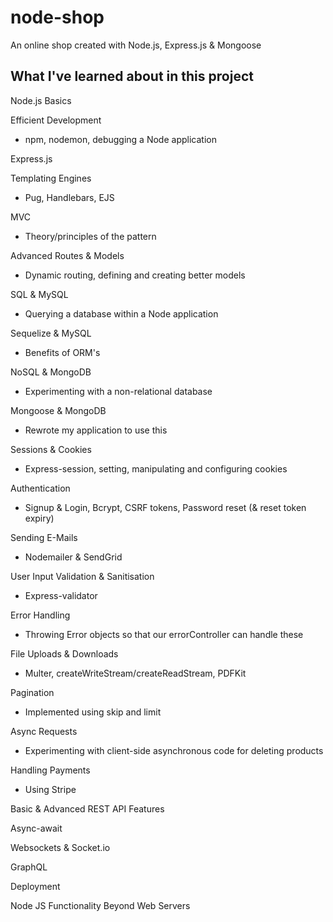 # node-shop

An online shop created with Node.js, Express.js & Mongoose


## What I've learned about in this project

Node.js Basics

Efficient Development
- npm, nodemon, debugging a Node application

Express.js

Templating Engines
- Pug, Handlebars, EJS

MVC
- Theory/principles of the pattern

Advanced Routes & Models
- Dynamic routing, defining and creating better models

SQL & MySQL 
- Querying a database within a Node application

Sequelize & MySQL
- Benefits of ORM's

NoSQL & MongoDB 
- Experimenting with a non-relational database

Mongoose & MongoDB 
- Rewrote my application to use this

Sessions & Cookies 
- Express-session, setting, manipulating and configuring cookies

Authentication 
- Signup & Login, Bcrypt, CSRF tokens, Password reset (& reset token expiry)

Sending E-Mails 
- Nodemailer & SendGrid

User Input Validation & Sanitisation 
- Express-validator

Error Handling 
- Throwing Error objects so that our errorController can handle these

File Uploads & Downloads 
- Multer, createWriteStream/createReadStream, PDFKit

Pagination
- Implemented using skip and limit

Async Requests
- Experimenting with client-side asynchronous code for deleting products

Handling Payments
- Using Stripe

Basic & Advanced REST API Features

Async-await

Websockets & Socket.io

GraphQL

Deployment

Node JS Functionality Beyond Web Servers
